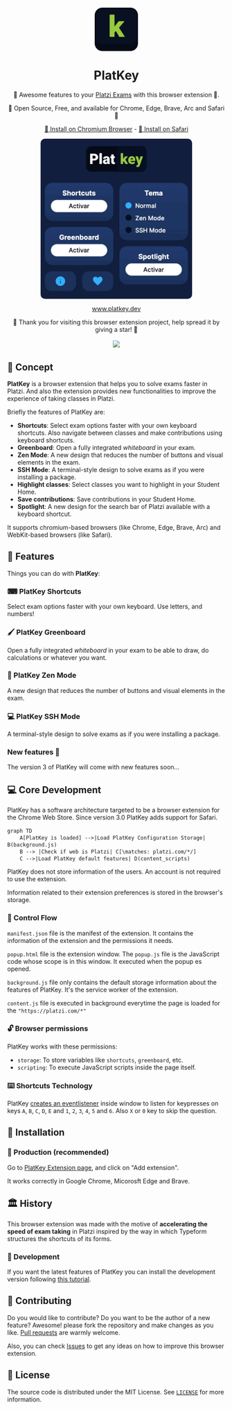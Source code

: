 <p align="center">
  <img
    src=".github/PlatKeyIcon.png"
    align="center"
    width="100"
    alt="PlatKey"
    title="PlatKey"
  />
  <h1 align="center">PlatKey</h1>
</p>

<p align="center">🚀 Awesome features to your <a href="https://platzi.com">Platzi Exams</a> with this browser extension 🦉.</p>

<p align="center">💚 Open Source, Free, and available for Chrome, Edge, Brave, Arc and Safari 🦁</p>

<p align="center">
  <a href="https://chrome.google.com/webstore/detail/platkey/bdjedpeffgjikndcihipemgdinpcmpcf">🤖 Install on Chromium Browser</a> -
  <a href="https://apps.apple.com/app/platkey/id1659587636">🍎 Install on Safari</a>
</p>

<p align="center">
  <img
    src=".github/preview.gif"
    align="center"
    width="350"
    alt="Preview of PlatKey"
    title="Preview of PlatKey"
    style="border-radius: 10px"
  />
</p>

<p align="center">
  <a href="https://platkey.dev">www.platkey.dev</a>
</p>

<p align="center">
  🤗 Thank you for visiting this browser extension project, help spread it by giving a star! 🌟<br />
  <br />
  <a href="https://github.com/360macky/PlatKey/stargazers"><img src="https://img.shields.io/github/stars/360macky/PlatKey?label=Star%20this%20repository%21&style=social" /></a><br />
</p>

## 🤖 Concept

**PlatKey** is a browser extension that helps you to solve exams faster in Platzi. And also the extension provides new functionalities to improve the experience of taking classes in Platzi.

Briefly the features of PlatKey are:

- **Shortcuts**: Select exam options faster with your own keyboard shortcuts. Also navigate between classes and make contributions using keyboard shortcuts.
- **Greenboard**: Open a fully integrated _whiteboard_ in your exam.
- **Zen Mode**: A new design that reduces the number of buttons and visual elements in the exam.
- **SSH Mode**: A terminal-style design to solve exams as if you were installing a package.
- **Highlight classes**: Select classes you want to highlight in your Student Home.
- **Save contributions**: Save contributions in your Student Home.
- **Spotlight**: A new design for the search bar of Platzi available with a keyboard shortcut.

It supports chromium-based browsers (like Chrome, Edge, Brave, Arc) and WebKit-based browsers (like Safari).

## 🚀 Features

Things you can do with **PlatKey**:

### ⌨ PlatKey Shortcuts

Select exam options faster with your own keyboard. Use letters, and numbers!

### 🖌 PlatKey Greenboard

Open a fully integrated _whiteboard_ in your exam to be able to draw, do calculations or whatever you want.

### 🧐 PlatKey Zen Mode

A new design that reduces the number of buttons and visual elements in the exam.

### 💻 PlatKey SSH Mode

A terminal-style design to solve exams as if you were installing a package.

### New features 👀

The version 3 of PlatKey will come with new features soon...

## 💻 Core Development

PlatKey has a software architecture targeted to be a browser extension for the Chrome Web Store. Since version 3.0 PlatKey adds support for Safari.

```mermaid
graph TD
    A[PlatKey is loaded] -->|Load PlatKey Configuration Storage| B(background.js)
    B --> |Check if web is Platzi| C[\matches: platzi.com/*/]
    C -->|Load PlatKey default features| D(content_scripts)
```

PlatKey does not store information of the users. An account is not required to use the extension.

Information related to their extension preferences is stored in the browser's storage.

### 🔭 Control Flow

`manifest.json` file is the manifest of the extension. It contains the information of the extension and the permissions it needs.

`popup.html` file is the extension window. The `popup.js` file is the JavaScript code whose scope is in this window. It executed when the popup es opened.

`background.js` file only contains the default storage information about the features of PlatKey. It's the service worker of the extension.

`content.js` file is executed in background everytime the page is loaded for the `"https://platzi.com/*"`

### 🔓 Browser permissions

PlatKey works with these permissions:

- `storage`: To store variables like `shortcuts`, `greenboard`, etc.
- `scripting`: To execute JavaScript scripts inside the page itself.

### ⌨️ Shortcuts Technology

PlatKey [creates an eventlistener](https://developer.mozilla.org/en-US/docs/Web/API/EventTarget/addEventListener) inside window to listen for keypresses on keys `A`, `B`, `C`, `D`, `E` and `1`, `2`, `3`, `4`, `5` and `6`. Also `X` or `0` key to skip the question.

## 🔩 Installation

### 🚅 Production (recommended)

Go to [PlatKey Extension page](https://chrome.google.com/webstore/detail/PlatKey/bdjedpeffgjikndcihipemgdinpcmpcf?hl=es-419), and click on "Add extension".

It works correctly in Google Chrome, Micorosft Edge and Brave.

## 🏛️ History

This browser extension was made with the motive of **accelerating the speed of exam taking** in Platzi inspired by the way in which Typeform structures the shortcuts of its forms.

### 🦊 Development

If you want the latest features of PlatKey you can install the development version following [this tutorial](https://github.com/360macky/PlatKey/blob/main/INSTALLATION.md).

## 🤲 Contributing

Do you would like to contribute? Do you want to be the author of a new feature? Awesome! please fork the repository and make changes as you like. [Pull requests](https://github.com/360macky/PlatKey/pulls) are warmly welcome.

Also, you can check [Issues](https://github.com/360macky/PlatKey/issues) to get any ideas on how to improve this browser extension.

## 📃 License

The source code is distributed under the MIT License.
See [`LICENSE`](./LICENSE) for more information.
